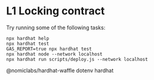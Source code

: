 # L1 Locking contract


Try running some of the following tasks:

```shell
npx hardhat help
npx hardhat test
GAS_REPORT=true npx hardhat test
npx hardhat node --network localhost
npx hardhat run scripts/deploy.js --network localhost
```


@nomiclabs/hardhat-waffle
dotenv
hardhat
